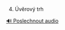 
4. Úvěrový trh

[🔊 Poslechnout audio](/data/7-paragraphs/audio/chapter_99/para_001-4-vrov-trh.mp3)
